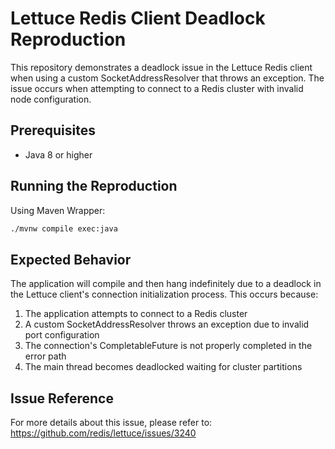 # Lettuce Redis Client Deadlock Reproduction

This repository demonstrates a deadlock issue in the Lettuce Redis client when using a custom SocketAddressResolver that throws an exception. The issue occurs when attempting to connect to a Redis cluster with invalid node configuration.

## Prerequisites

- Java 8 or higher

## Running the Reproduction

Using Maven Wrapper:

```bash
./mvnw compile exec:java
```

## Expected Behavior

The application will compile and then hang indefinitely due to a deadlock in the Lettuce client's connection initialization process. This occurs because:

1. The application attempts to connect to a Redis cluster
2. A custom SocketAddressResolver throws an exception due to invalid port configuration
3. The connection's CompletableFuture is not properly completed in the error path
4. The main thread becomes deadlocked waiting for cluster partitions

## Issue Reference

For more details about this issue, please refer to:
https://github.com/redis/lettuce/issues/3240
